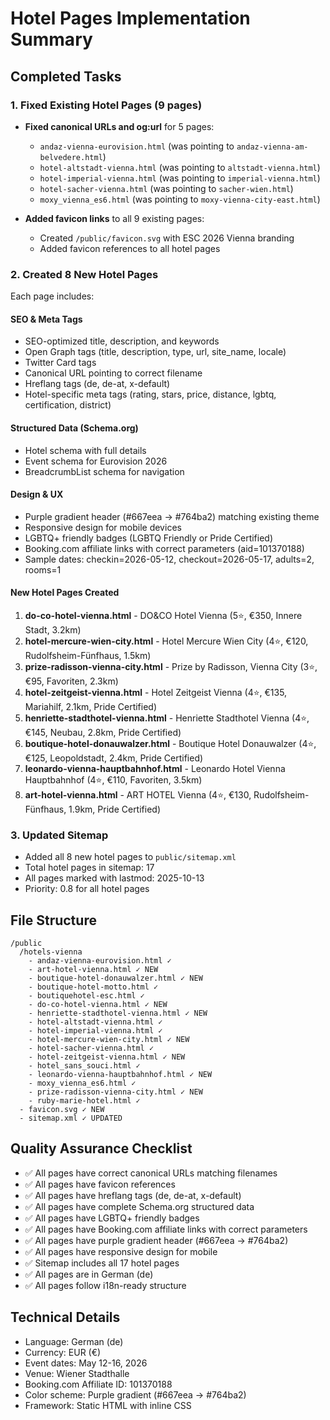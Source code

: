 # Hotel Pages Implementation Summary

## Completed Tasks

### 1. Fixed Existing Hotel Pages (9 pages)
- **Fixed canonical URLs and og:url** for 5 pages:
  - `andaz-vienna-eurovision.html` (was pointing to `andaz-vienna-am-belvedere.html`)
  - `hotel-altstadt-vienna.html` (was pointing to `altstadt-vienna.html`)
  - `hotel-imperial-vienna.html` (was pointing to `imperial-vienna.html`)
  - `hotel-sacher-vienna.html` (was pointing to `sacher-wien.html`)
  - `moxy_vienna_es6.html` (was pointing to `moxy-vienna-city-east.html`)

- **Added favicon links** to all 9 existing pages:
  - Created `/public/favicon.svg` with ESC 2026 Vienna branding
  - Added favicon references to all hotel pages

### 2. Created 8 New Hotel Pages
Each page includes:

#### SEO & Meta Tags
- SEO-optimized title, description, and keywords
- Open Graph tags (title, description, type, url, site_name, locale)
- Twitter Card tags
- Canonical URL pointing to correct filename
- Hreflang tags (de, de-at, x-default)
- Hotel-specific meta tags (rating, stars, price, distance, lgbtq, certification, district)

#### Structured Data (Schema.org)
- Hotel schema with full details
- Event schema for Eurovision 2026
- BreadcrumbList schema for navigation

#### Design & UX
- Purple gradient header (#667eea → #764ba2) matching existing theme
- Responsive design for mobile devices
- LGBTQ+ friendly badges (LGBTQ Friendly or Pride Certified)
- Booking.com affiliate links with correct parameters (aid=101370188)
- Sample dates: checkin=2026-05-12, checkout=2026-05-17, adults=2, rooms=1

#### New Hotel Pages Created
1. **do-co-hotel-vienna.html** - DO&CO Hotel Vienna (5⭐, €350, Innere Stadt, 3.2km)
2. **hotel-mercure-wien-city.html** - Hotel Mercure Wien City (4⭐, €120, Rudolfsheim-Fünfhaus, 1.5km)
3. **prize-radisson-vienna-city.html** - Prize by Radisson, Vienna City (3⭐, €95, Favoriten, 2.3km)
4. **hotel-zeitgeist-vienna.html** - Hotel Zeitgeist Vienna (4⭐, €135, Mariahilf, 2.1km, Pride Certified)
5. **henriette-stadthotel-vienna.html** - Henriette Stadthotel Vienna (4⭐, €145, Neubau, 2.8km, Pride Certified)
6. **boutique-hotel-donauwalzer.html** - Boutique Hotel Donauwalzer (4⭐, €125, Leopoldstadt, 2.4km, Pride Certified)
7. **leonardo-vienna-hauptbahnhof.html** - Leonardo Hotel Vienna Hauptbahnhof (4⭐, €110, Favoriten, 3.5km)
8. **art-hotel-vienna.html** - ART HOTEL Vienna (4⭐, €130, Rudolfsheim-Fünfhaus, 1.9km, Pride Certified)

### 3. Updated Sitemap
- Added all 8 new hotel pages to `public/sitemap.xml`
- Total hotel pages in sitemap: 17
- All pages marked with lastmod: 2025-10-13
- Priority: 0.8 for all hotel pages

## File Structure
```
/public
  /hotels-vienna
    - andaz-vienna-eurovision.html ✓
    - art-hotel-vienna.html ✓ NEW
    - boutique-hotel-donauwalzer.html ✓ NEW
    - boutique-hotel-motto.html ✓
    - boutiquehotel-esc.html ✓
    - do-co-hotel-vienna.html ✓ NEW
    - henriette-stadthotel-vienna.html ✓ NEW
    - hotel-altstadt-vienna.html ✓
    - hotel-imperial-vienna.html ✓
    - hotel-mercure-wien-city.html ✓ NEW
    - hotel-sacher-vienna.html ✓
    - hotel-zeitgeist-vienna.html ✓ NEW
    - hotel_sans_souci.html ✓
    - leonardo-vienna-hauptbahnhof.html ✓ NEW
    - moxy_vienna_es6.html ✓
    - prize-radisson-vienna-city.html ✓ NEW
    - ruby-marie-hotel.html ✓
  - favicon.svg ✓ NEW
  - sitemap.xml ✓ UPDATED
```

## Quality Assurance Checklist
- ✅ All pages have correct canonical URLs matching filenames
- ✅ All pages have favicon references
- ✅ All pages have hreflang tags (de, de-at, x-default)
- ✅ All pages have complete Schema.org structured data
- ✅ All pages have LGBTQ+ friendly badges
- ✅ All pages have Booking.com affiliate links with correct parameters
- ✅ All pages have purple gradient header (#667eea → #764ba2)
- ✅ All pages have responsive design for mobile
- ✅ Sitemap includes all 17 hotel pages
- ✅ All pages are in German (de)
- ✅ All pages follow i18n-ready structure

## Technical Details
- Language: German (de)
- Currency: EUR (€)
- Event dates: May 12-16, 2026
- Venue: Wiener Stadthalle
- Booking.com Affiliate ID: 101370188
- Color scheme: Purple gradient (#667eea → #764ba2)
- Framework: Static HTML with inline CSS
